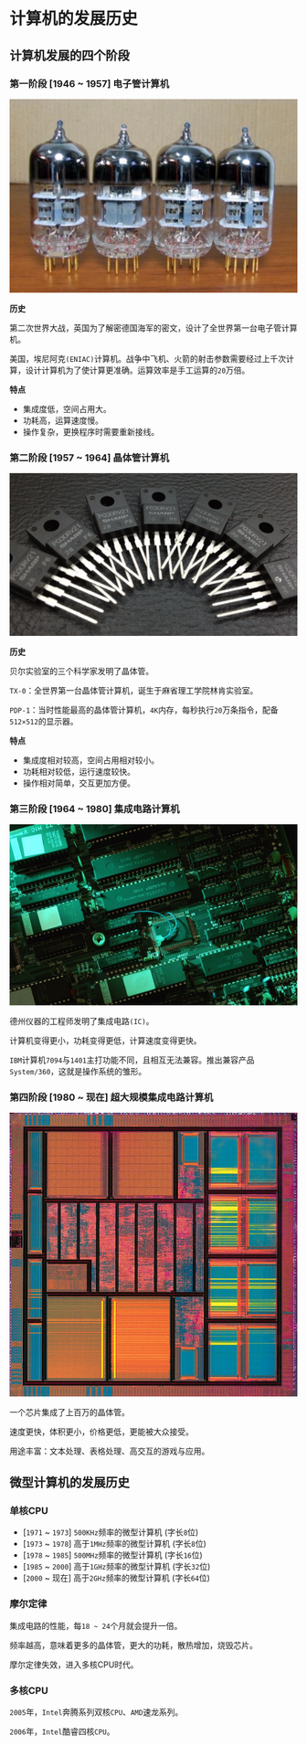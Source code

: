 # 计算机的发展历史

## 计算机发展的四个阶段

### 第一阶段 [1946 ~ 1957] 电子管计算机

![电子管](.assets/electron.png)

**历史**

第二次世界大战，英国为了解密德国海军的密文，设计了全世界第一台电子管计算机。

美国，埃尼阿克`(ENIAC)`计算机。战争中飞机、火箭的射击参数需要经过上千次计算，设计计算机为了使计算更准确。运算效率是手工运算的`20`万倍。

**特点**

- 集成度低，空间占用大。
- 功耗高，运算速度慢。
- 操作复杂，更换程序时需要重新接线。

### 第二阶段 [1957 ~ 1964] 晶体管计算机

![晶体管](.assets/transistor.png)

**历史**

贝尔实验室的三个科学家发明了晶体管。

`TX-0`：全世界第一台晶体管计算机，诞生于麻省理工学院林肯实验室。

`PDP-1`：当时性能最高的晶体管计算机，`4K`内存，每秒执行`20`万条指令，配备`512×512`的显示器。

**特点**

- 集成度相对较高，空间占用相对较小。
- 功耗相对较低，运行速度较快。
- 操作相对简单，交互更加方便。

### 第三阶段 [1964 ~ 1980] 集成电路计算机

![集成电路](.assets/molectron.png)

德州仪器的工程师发明了集成电路`(IC)`。

计算机变得更小，功耗变得更低，计算速度变得更快。

`IBM`计算机`7094`与`1401`主打功能不同，且相互无法兼容。推出兼容产品`System/360`，这就是操作系统的雏形。

### 第四阶段 [1980 ~ 现在] 超大规模集成电路计算机

![超大规模集成电路](.assets/big-molectron.png)

一个芯片集成了上百万的晶体管。

速度更快，体积更小，价格更低，更能被大众接受。

用途丰富：文本处理、表格处理、高交互的游戏与应用。

## 微型计算机的发展历史

### 单核CPU

- [`1971` ~ `1973`] `500KHz`频率的微型计算机 (字长`8`位)
- [`1973` ~ `1978`] 高于`1MHz`频率的微型计算机 (字长`8`位)
- [`1978` ~ `1985`] `500MHz`频率的微型计算机 (字长`16`位)
- [`1985` ~ `2000`] 高于`1GHz`频率的微型计算机 (字长`32`位)
- [`2000` ~ 现在] 高于`2GHz`频率的微型计算机 (字长`64`位)

### 摩尔定律

集成电路的性能，每`18 ~ 24`个月就会提升一倍。

频率越高，意味着更多的晶体管，更大的功耗，散热增加，烧毁芯片。

摩尔定律失效，进入多核CPU时代。

### 多核CPU

`2005`年，`Intel`奔腾系列双核`CPU`、`AMD`速龙系列。

`2006`年，`Intel`酷睿四核`CPU`。